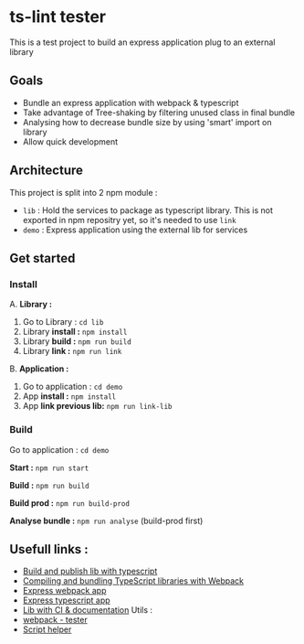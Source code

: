 # ts-lint tester

This is a test project to build an express application plug to an external library

## Goals

* Bundle an express application with webpack & typescript
* Take advantage of Tree-shaking by filtering unused class in final bundle
* Analysing how to decrease bundle size by using 'smart' import on library
* Allow quick development

## Architecture

This project is split into 2 npm module :
* `lib` : Hold the services to package as typescript library. This is not exported in npm repositry yet, so it's needed to use `link`
* `demo` : Express application using the external lib for services

## Get started

### Install

A. **Library :**
1. Go to Library : `cd lib`
2. Library **install :** `npm install`
3. Library **build :** `npm run build`
4. Library **link :** `npm run link`

B. **Application :**
1. Go to application : `cd demo`
2. App **install :** `npm install`
3. App **link previous lib:** `npm run link-lib`


### Build

Go to application : `cd demo`

**Start :** `npm run start`

**Build :** `npm run build`

**Build prod :** `npm run build-prod`

**Analyse bundle :** `npm run analyse` (build-prod first)

## Usefull links : 

* [Build and publish lib with typescript](https://itnext.io/step-by-step-building-and-publishing-an-npm-typescript-package-44fe7164964c?gi=cfc0e0123d83)
* [Compiling and bundling TypeScript libraries with Webpack](https://marcobotto.com/blog/compiling-and-bundling-typescript-libraries-with-webpack/)
* [Express webpack app](https://medium.com/@binyamin/creating-a-node-express-webpack-app-with-dev-and-prod-builds-a4962ce51334)
* [Express typescript app](https://www.digitalocean.com/community/tutorials/setting-up-a-node-project-with-typescript)
* [Lib with CI & documentation](https://medium.com/@nilayvishwakarma/build-an-npm-package-with-typescript-by-nilay-vishwakarma-f303d7072f80)
Utils :
* [webpack - tester](https://github.com/cevex/webpack-tester)
* [Script helper](https://github.com/shelljs/shx)

